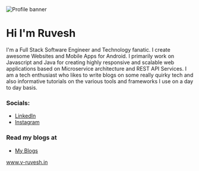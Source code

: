 
<img src="./assets/profile.gif" alt="Profile banner" />

# Hi I'm Ruvesh

I'm a Full Stack Software Engineer and Technology fanatic. I create awesome Websites and Mobile Apps for Android. I primarily work on Javascript and Java for creating highly responsive and scalable web applications based on Microservice architecture and REST API Services. I am a tech enthusiast who likes to write blogs on some really quirky tech and also informative tutorials on the various tools and frameworks I use on a day to day basis.

### Socials:
* <a href="https://www.linkedin.com/in/v-ruvesh/"> LinkedIn </a>
* <a href="https://www.instagram.com/ruv.kmr/"> Instagram </a>

### Read my blogs at 
* <a href="https://www.v-ruvesh.in/blog/"> My Blogs </a>


<a href="https://www.v-ruvesh.in/"> www.v-ruvesh.in </a>
